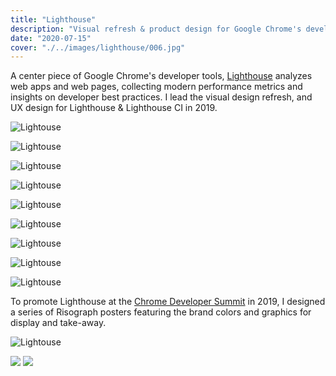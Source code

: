 ```yaml
---
title: "Lighthouse"
description: "Visual refresh & product design for Google Chrome's developer tool"
date: "2020-07-15"
cover: "./../images/lighthouse/006.jpg"
---
```


<div class="text">A center piece of Google Chrome's developer tools, <a href="https://developers.google.com/web/tools/lighthouse" target="_blank">Lighthouse</a> analyzes web apps and web pages, collecting modern performance metrics and insights on developer best practices. I lead the visual design refresh, and UX design for Lighthouse & Lighthouse CI in 2019.</div>

![Lightouse](./../images/lighthouse/logo.png)

![Lightouse](./../images/lighthouse/200.png)

![Lightouse](./../images/lighthouse/210.png)

![Lightouse](./../images/lighthouse/211.png)

![Lightouse](./../images/lighthouse/300.png)

![Lightouse](./../images/lighthouse/303.png)

![Lightouse](./../images/lighthouse/400.png)

<!-- ![Lightouse](./../images/lighthouse/401.png) -->

![Lightouse](./../images/lighthouse/402.png)

![Lightouse](./../images/lighthouse/403.png)

<!-- <div class="row">
  <img src="./../images/lighthouse/007.jpg" />
  <img src="./../images/lighthouse/008.jpg" />
</div> -->

<div class="text">To promote Lighthouse at the <a href="https://developer.chrome.com/devsummit/" target="_blank">Chrome Developer Summit</a> in 2019, I designed a series of Risograph posters featuring the brand colors and graphics for display and take-away.</div>

![Lightouse](./../images/lighthouse/006.jpg)

<div class="row">
  <img src="./../images/lighthouse/003.jpg" />
  <img src="./../images/lighthouse/002.jpg" />
</div>
